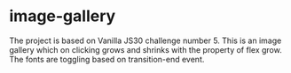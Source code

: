 # image-gallery
The project is based on Vanilla JS30 challenge number 5.
This is an image gallery which on clicking grows and shrinks with the property of flex grow.
The fonts are toggling based on transition-end event.
